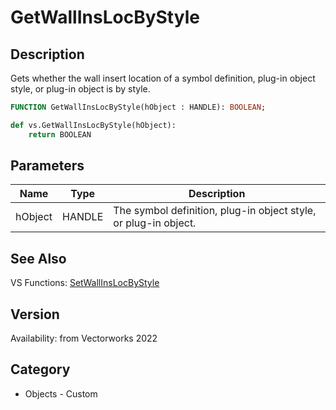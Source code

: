 # GetWallInsLocByStyle

## Description
Gets whether the wall insert location of a symbol definition, plug-in object style, or plug-in object is by style.

```pascal
FUNCTION GetWallInsLocByStyle(hObject : HANDLE): BOOLEAN;
```

```python
def vs.GetWallInsLocByStyle(hObject):
    return BOOLEAN
```

## Parameters
|Name|Type|Description|
|---|---|---|
|hObject|HANDLE|The symbol definition, plug-in object style, or plug-in object.|

## See Also
VS Functions:
[SetWallInsLocByStyle](SetWallInsLocByStyle.md)

## Version
Availability: from Vectorworks 2022

## Category
* Objects - Custom

